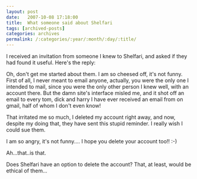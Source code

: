 ```yaml
---
layout: post
date:	2007-10-08 17:18:00
title:  What someone said about Shelfari
tags: [archived-posts]
categories: archives
permalink: /:categories/:year/:month/:day/:title/
---
```

I received an invitation from someone I knew to Shelfari, and asked if they had found it useful. Here's the reply:


Oh, don't get me started about them. I am so cheesed off, it's not funny. First of all, I never meant to email anyone, actually, you were the only one I intended to mail, since you were the only other person I knew well, with an account there. But the damn site's interface misled me, and it shot off an email to every tom, dick and harry I have ever received an email from on gmail, half of whom I don't even know! 

That irritated me so much, I deleted my account right away, and now, despite my doing that, they have sent this stupid reminder. I really wish I could sue them. 

I am so angry, it's not funny.... I hope you delete your account too!! :-) 

Ah...that..is that.

Does Shelfari have an option to delete the account? That, at least, would be ethical of them...
